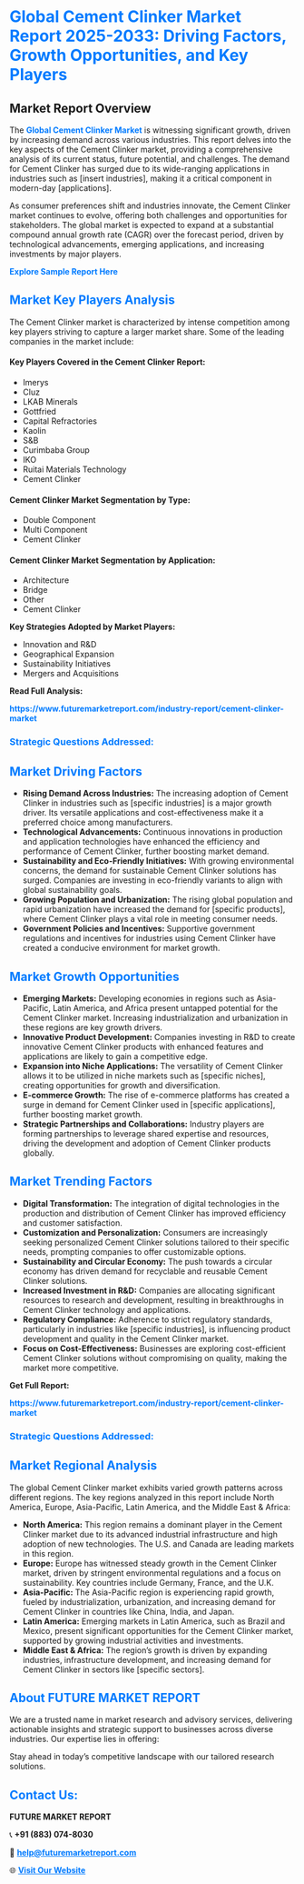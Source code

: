 <h1 style="color: #007BFF;">Global Cement Clinker Market Report 2025-2033: Driving Factors, Growth Opportunities, and Key Players</h1>

<section id="overview">
<h2>Market Report Overview</h2>
<p>The <a href="https://www.futuremarketreport.com/industry-report/cement-clinker-market" style="color: #007BFF; text-decoration: none;"><strong>Global Cement Clinker Market</strong></a> is witnessing significant growth, driven by increasing demand across various industries. This report delves into the key aspects of the Cement Clinker market, providing a comprehensive analysis of its current status, future potential, and challenges. The demand for Cement Clinker has surged due to its wide-ranging applications in industries such as [insert industries], making it a critical component in modern-day [applications].</p>
<p>As consumer preferences shift and industries innovate, the Cement Clinker market continues to evolve, offering both challenges and opportunities for stakeholders. The global market is expected to expand at a substantial compound annual growth rate (CAGR) over the forecast period, driven by technological advancements, emerging applications, and increasing investments by major players.</p>
</section>

<section id="overview">
<p><a href="https://www.futuremarketreport.com/request-sample/reportId=97316" style="color: #007BFF; text-decoration: none;"><strong>Explore Sample Report Here</strong></a></p>
</section>

<section id="key-players">
<h2 style="color: #007BFF;">Market Key Players Analysis</h2>
<p>The Cement Clinker market is characterized by intense competition among key players striving to capture a larger market share. Some of the leading companies in the market include:</p>
<h4>Key Players Covered in the Cement Clinker Report:</h4>
<ul><li>Imerys</li><li>Cluz</li><li>LKAB Minerals</li><li>Gottfried</li><li>Capital Refractories</li><li>Kaolin</li><li>S&amp;B</li><li>Curimbaba Group</li><li>IKO</li><li>Ruitai Materials Technology</li><li>Cement Clinker</li></ul>
<h4>Cement Clinker Market Segmentation by Type:</h4>
<ul><li>Double Component</li><li>Multi Component</li><li>Cement Clinker</li></ul>

<h4>Cement Clinker Market Segmentation by Application:</h4>
<ul><li>Architecture</li><li>Bridge</li><li>Other</li><li>Cement Clinker</li></ul>
<p><strong>Key Strategies Adopted by Market Players:</strong></p>
<ul>
<li>Innovation and R&D</li>
<li>Geographical Expansion</li>
<li>Sustainability Initiatives</li>
<li>Mergers and Acquisitions</li>
</ul>
</section>

<section>
<p><strong>Read Full Analysis: </strong></p><a href="https://www.futuremarketreport.com/industry-report/cement-clinker-market" style="color: #007BFF; text-decoration: none;"><strong>https://www.futuremarketreport.com/industry-report/cement-clinker-market</strong></a>
<h3 style="color: #007BFF;">Strategic Questions Addressed:</h3>
</section>

<section id="driving-factors">
<h2 style="color: #007BFF;">Market Driving Factors</h2>
<ul>
<li><strong>Rising Demand Across Industries:</strong> The increasing adoption of Cement Clinker in industries such as [specific industries] is a major growth driver. Its versatile applications and cost-effectiveness make it a preferred choice among manufacturers.</li>
<li><strong>Technological Advancements:</strong> Continuous innovations in production and application technologies have enhanced the efficiency and performance of Cement Clinker, further boosting market demand.</li>
<li><strong>Sustainability and Eco-Friendly Initiatives:</strong> With growing environmental concerns, the demand for sustainable Cement Clinker solutions has surged. Companies are investing in eco-friendly variants to align with global sustainability goals.</li>
<li><strong>Growing Population and Urbanization:</strong> The rising global population and rapid urbanization have increased the demand for [specific products], where Cement Clinker plays a vital role in meeting consumer needs.</li>
<li><strong>Government Policies and Incentives:</strong> Supportive government regulations and incentives for industries using Cement Clinker have created a conducive environment for market growth.</li>
</ul>
</section>

<section id="growth-opportunities">
<h2 style="color: #007BFF;">Market Growth Opportunities</h2>
<ul>
<li><strong>Emerging Markets:</strong> Developing economies in regions such as Asia-Pacific, Latin America, and Africa present untapped potential for the Cement Clinker market. Increasing industrialization and urbanization in these regions are key growth drivers.</li>
<li><strong>Innovative Product Development:</strong> Companies investing in R&D to create innovative Cement Clinker products with enhanced features and applications are likely to gain a competitive edge.</li>
<li><strong>Expansion into Niche Applications:</strong> The versatility of Cement Clinker allows it to be utilized in niche markets such as [specific niches], creating opportunities for growth and diversification.</li>
<li><strong>E-commerce Growth:</strong> The rise of e-commerce platforms has created a surge in demand for Cement Clinker used in [specific applications], further boosting market growth.</li>
<li><strong>Strategic Partnerships and Collaborations:</strong> Industry players are forming partnerships to leverage shared expertise and resources, driving the development and adoption of Cement Clinker products globally.</li>
</ul>
</section>

<section id="trending-factors">
<h2 style="color: #007BFF;">Market Trending Factors</h2>
<ul>
<li><strong>Digital Transformation:</strong> The integration of digital technologies in the production and distribution of Cement Clinker has improved efficiency and customer satisfaction.</li>
<li><strong>Customization and Personalization:</strong> Consumers are increasingly seeking personalized Cement Clinker solutions tailored to their specific needs, prompting companies to offer customizable options.</li>
<li><strong>Sustainability and Circular Economy:</strong> The push towards a circular economy has driven demand for recyclable and reusable Cement Clinker solutions.</li>
<li><strong>Increased Investment in R&D:</strong> Companies are allocating significant resources to research and development, resulting in breakthroughs in Cement Clinker technology and applications.</li>
<li><strong>Regulatory Compliance:</strong> Adherence to strict regulatory standards, particularly in industries like [specific industries], is influencing product development and quality in the Cement Clinker market.</li>
<li><strong>Focus on Cost-Effectiveness:</strong> Businesses are exploring cost-efficient Cement Clinker solutions without compromising on quality, making the market more competitive.</li>
</ul>
</section>

<section>
<p><strong>Get Full Report: </strong></p><a href="https://www.futuremarketreport.com/industry-report/cement-clinker-market" style="color: #007BFF; text-decoration: none;"><strong>https://www.futuremarketreport.com/industry-report/cement-clinker-market</strong></a>
<h3 style="color: #007BFF;">Strategic Questions Addressed:</h3>
</section>


<section id="regional-analysis">
<h2 style="color: #007BFF;">Market Regional Analysis</h2>
<p>The global Cement Clinker market exhibits varied growth patterns across different regions. The key regions analyzed in this report include North America, Europe, Asia-Pacific, Latin America, and the Middle East & Africa:</p>
<ul>
<li><strong>North America:</strong> This region remains a dominant player in the Cement Clinker market due to its advanced industrial infrastructure and high adoption of new technologies. The U.S. and Canada are leading markets in this region.</li>
<li><strong>Europe:</strong> Europe has witnessed steady growth in the Cement Clinker market, driven by stringent environmental regulations and a focus on sustainability. Key countries include Germany, France, and the U.K.</li>
<li><strong>Asia-Pacific:</strong> The Asia-Pacific region is experiencing rapid growth, fueled by industrialization, urbanization, and increasing demand for Cement Clinker in countries like China, India, and Japan.</li>
<li><strong>Latin America:</strong> Emerging markets in Latin America, such as Brazil and Mexico, present significant opportunities for the Cement Clinker market, supported by growing industrial activities and investments.</li>
<li><strong>Middle East & Africa:</strong> The region’s growth is driven by expanding industries, infrastructure development, and increasing demand for Cement Clinker in sectors like [specific sectors].</li>
</ul>
</section>

<footer>
<h2 style="color: #007BFF;">About FUTURE MARKET REPORT</h2>
<p>We are a trusted name in market research and advisory services, delivering actionable insights and strategic support to businesses across diverse industries. Our expertise lies in offering:</p>

<p>Stay ahead in today’s competitive landscape with our tailored research solutions.</p>

<h2 style="color: #007BFF;">Contact Us:</h2>
<p><strong>FUTURE MARKET REPORT</strong></p>
<p>📞 <strong>+91 (883) 074-8030</strong></p>
<p>📧 <strong><a href="mailto:help@futuremarketreport.com" style="color: #007BFF;">help@futuremarketreport.com</a></strong></p>
<p>🌐 <strong><a href="https://www.futuremarketreport.com/" style="color: #007BFF;">Visit Our Website</a></strong></p>
</footer>